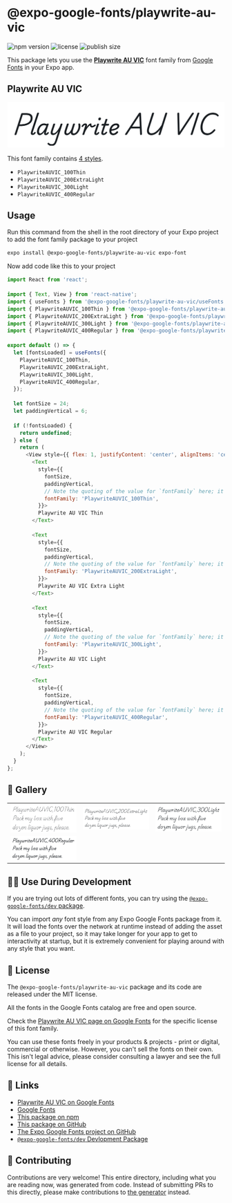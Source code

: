 # @expo-google-fonts/playwrite-au-vic

![npm version](https://flat.badgen.net/npm/v/@expo-google-fonts/playwrite-au-vic)
![license](https://flat.badgen.net/github/license/expo/google-fonts)
![publish size](https://flat.badgen.net/packagephobia/install/@expo-google-fonts/playwrite-au-vic)

This package lets you use the [**Playwrite AU VIC**](https://fonts.google.com/specimen/Playwrite+AU+VIC) font family from [Google Fonts](https://fonts.google.com/) in your Expo app.

## Playwrite AU VIC

![Playwrite AU VIC](./font-family.png)

This font family contains [4 styles](#-gallery).

- `PlaywriteAUVIC_100Thin`
- `PlaywriteAUVIC_200ExtraLight`
- `PlaywriteAUVIC_300Light`
- `PlaywriteAUVIC_400Regular`

## Usage

Run this command from the shell in the root directory of your Expo project to add the font family package to your project
```sh
expo install @expo-google-fonts/playwrite-au-vic expo-font
```

Now add code like this to your project
```js
import React from 'react';

import { Text, View } from 'react-native';
import { useFonts } from '@expo-google-fonts/playwrite-au-vic/useFonts';
import { PlaywriteAUVIC_100Thin } from '@expo-google-fonts/playwrite-au-vic/100Thin';
import { PlaywriteAUVIC_200ExtraLight } from '@expo-google-fonts/playwrite-au-vic/200ExtraLight';
import { PlaywriteAUVIC_300Light } from '@expo-google-fonts/playwrite-au-vic/300Light';
import { PlaywriteAUVIC_400Regular } from '@expo-google-fonts/playwrite-au-vic/400Regular';

export default () => {
  let [fontsLoaded] = useFonts({
    PlaywriteAUVIC_100Thin,
    PlaywriteAUVIC_200ExtraLight,
    PlaywriteAUVIC_300Light,
    PlaywriteAUVIC_400Regular,
  });

  let fontSize = 24;
  let paddingVertical = 6;

  if (!fontsLoaded) {
    return undefined;
  } else {
    return (
      <View style={{ flex: 1, justifyContent: 'center', alignItems: 'center' }}>
        <Text
          style={{
            fontSize,
            paddingVertical,
            // Note the quoting of the value for `fontFamily` here; it expects a string!
            fontFamily: 'PlaywriteAUVIC_100Thin',
          }}>
          Playwrite AU VIC Thin
        </Text>

        <Text
          style={{
            fontSize,
            paddingVertical,
            // Note the quoting of the value for `fontFamily` here; it expects a string!
            fontFamily: 'PlaywriteAUVIC_200ExtraLight',
          }}>
          Playwrite AU VIC Extra Light
        </Text>

        <Text
          style={{
            fontSize,
            paddingVertical,
            // Note the quoting of the value for `fontFamily` here; it expects a string!
            fontFamily: 'PlaywriteAUVIC_300Light',
          }}>
          Playwrite AU VIC Light
        </Text>

        <Text
          style={{
            fontSize,
            paddingVertical,
            // Note the quoting of the value for `fontFamily` here; it expects a string!
            fontFamily: 'PlaywriteAUVIC_400Regular',
          }}>
          Playwrite AU VIC Regular
        </Text>
      </View>
    );
  }
};

```

## 🔡 Gallery


||||
|-|-|-|
|![PlaywriteAUVIC_100Thin](.//100Thin/PlaywriteAUVIC_100Thin.ttf.png)|![PlaywriteAUVIC_200ExtraLight](.//200ExtraLight/PlaywriteAUVIC_200ExtraLight.ttf.png)|![PlaywriteAUVIC_300Light](.//300Light/PlaywriteAUVIC_300Light.ttf.png)||
|![PlaywriteAUVIC_400Regular](.//400Regular/PlaywriteAUVIC_400Regular.ttf.png)||||


## 👩‍💻 Use During Development

If you are trying out lots of different fonts, you can try using the [`@expo-google-fonts/dev` package](https://github.com/freeboub/google-fonts/tree/master/font-packages/dev#readme).

You can import *any* font style from any Expo Google Fonts package from it. It will load the fonts
over the network at runtime instead of adding the asset as a file to your project, so it may take longer
for your app to get to interactivity at startup, but it is extremely convenient
for playing around with any style that you want.

## 📖 License

The `@expo-google-fonts/playwrite-au-vic` package and its code are released under the MIT license.

All the fonts in the Google Fonts catalog are free and open source.

Check the [Playwrite AU VIC page on Google Fonts](https://fonts.google.com/specimen/Playwrite+AU+VIC) for the specific license of this font family.

You can use these fonts freely in your products & projects - print or digital, commercial or otherwise. However, you can't sell the fonts on their own. This isn't legal advice, please consider consulting a lawyer and see the full license for all details.

## 🔗 Links

- [Playwrite AU VIC on Google Fonts](https://fonts.google.com/specimen/Playwrite+AU+VIC)
- [Google Fonts](https://fonts.google.com/)
- [This package on npm](https://www.npmjs.com/package/@expo-google-fonts/playwrite-au-vic)
- [This package on GitHub](https://github.com/freeboub/google-fonts/tree/master/font-packages/playwrite-au-vic)
- [The Expo Google Fonts project on GitHub](https://github.com/freeboub/google-fonts)
- [`@expo-google-fonts/dev` Devlopment Package](https://github.com/freeboub/google-fonts/tree/master/font-packages/dev)

## 🤝 Contributing

Contributions are very welcome! This entire directory, including what you are reading now, was generated from code. Instead of submitting PRs to this directly, please make contributions to [the generator](https://github.com/freeboub/google-fonts/tree/master/packages/generator) instead.
